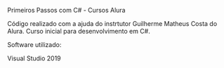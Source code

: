 Primeiros Passos com C# - Cursos Alura

Código realizado com a ajuda do instrtutor Guilherme Matheus Costa do Alura. Curso inicial para desenvolvimento em C#.

Software utilizado:

Visual Studio 2019

